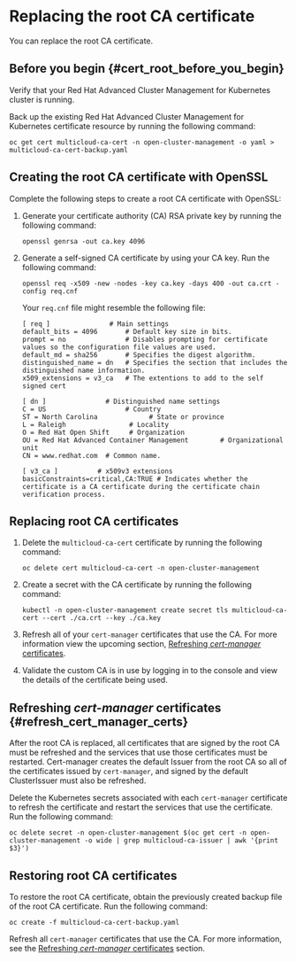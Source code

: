 # Replacing the root CA certificate

You can replace the root CA certificate.

## Before you begin {#cert_root_before_you_begin}

Verify that your Red Hat Advanced Cluster Management for Kubernetes cluster is running.

Back up the existing Red Hat Advanced Cluster Management for Kubernetes certificate resource by running the following command:

   ```
   oc get cert multicloud-ca-cert -n open-cluster-management -o yaml > multicloud-ca-cert-backup.yaml
   ```

## Creating the root CA certificate with OpenSSL

Complete the following steps to create a root CA certificate with OpenSSL:

1. Generate your certificate authority (CA) RSA private key by running the following command:

   ```
   openssl genrsa -out ca.key 4096
   ```

2. Generate a self-signed CA certificate by using your CA key. Run the following command:

   ```
   openssl req -x509 -new -nodes -key ca.key -days 400 -out ca.crt -config req.cnf
   ```

   Your `req.cnf` file might resemble the following file:

      ```
      [ req ]               # Main settings
      default_bits = 4096       # Default key size in bits.
      prompt = no               # Disables prompting for certificate values so the configuration file values are used.
      default_md = sha256       # Specifies the digest algorithm.
      distinguished_name = dn   # Specifies the section that includes the distinguished name information.
      x509_extensions = v3_ca   # The extentions to add to the self signed cert

      [ dn ]               # Distinguished name settings
      C = US                    # Country
      ST = North Carolina             # State or province
      L = Raleigh                # Locality
      O = Red Hat Open Shift     # Organization
      OU = Red Hat Advanced Container Management        # Organizational unit
      CN = www.redhat.com  # Common name.

      [ v3_ca ]          # x509v3 extensions
      basicConstraints=critical,CA:TRUE # Indicates whether the certificate is a CA certificate during the certificate chain verification process.
      ```

## Replacing root CA certificates

1. Delete the `multicloud-ca-cert` certificate by running the following command:

   ```
   oc delete cert multicloud-ca-cert -n open-cluster-management
   ```

2. Create a secret with the CA certificate by running the following command:

   ```
   kubectl -n open-cluster-management create secret tls multicloud-ca-cert --cert ./ca.crt --key ./ca.key
   ```

3. Refresh all of your `cert-manager` certificates that use the CA. For more information view the upcoming section, [Refreshing _cert-manager_ certificates](#refresh_cert_manager_certs).

4. Validate the custom CA is in use by logging in to the console and view the details of the certificate being used. <!-- we should state the steps to do this; it migth be only 3 steps?-->

## Refreshing _cert-manager_ certificates {#refresh_cert_manager_certs}

After the root CA is replaced, all certificates that are signed by the root CA must be refreshed and the services that use those certificates must be restarted. Cert-manager creates the default Issuer from the root CA so all of the certificates issued by `cert-manager`, and signed by the default ClusterIssuer must also be refreshed.

Delete the Kubernetes secrets associated with each `cert-manager` certificate to refresh the certificate and restart the services that use the certificate. Run the following command:

   ```
   oc delete secret -n open-cluster-management $(oc get cert -n open-cluster-management -o wide | grep multicloud-ca-issuer | awk '{print $3}')
   ```

## Restoring root CA certificates

To restore the root CA certificate, obtain the previously created backup file of the root CA certificate. Run the following command:

   ```
   oc create -f multicloud-ca-cert-backup.yaml
   ```

Refresh all `cert-manager` certificates that use the CA. For more information, see the [Refreshing _cert-manager_ certificates](#refresh_cert_manager_certs) section.
